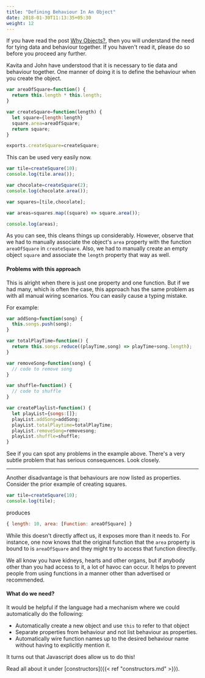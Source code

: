 ```yaml
---
title: "Defining Behaviour In An Object"
date: 2018-01-30T11:13:35+05:30
weight: 12
---
```


If you have read the post [Why Objects?](/why_objects), then you will understand the need for tying data and behaviour together. If you haven't read it, please do so before you proceed any further.

Kavita and John have understood that it is necessary to tie data and behaviour together. One manner of doing it is to define the behaviour when you create the object.

``` javascript
var areaOfSquare=function() {
  return this.length * this.length;
}

var createSquare=function(length) {
  let square={length:length}
  square.area=areaOfSquare;
  return square;
}

exports.createSquare=createSquare;
```

This can be used very easily now.

``` javascript
var tile=createSquare(10);
console.log(tile.area());

var chocolate=createSquare(2);
console.log(chocolate.area());

var squares=[tile,chocolate];

var areas=squares.map((square) => square.area());

console.log(areas);
```

As you can see, this cleans things up considerably. However, observe that we had to manually associate the object's `area` property with the function `areaOfSquare` in `createSquare`. Also, we had to manually create an empty object `square` and associate the `length` property that way as well.


#### Problems with this approach

This is alright when there is just one property and one function. But if we had many, which is often the case, this approach has the same problem as with all manual wiring scenarios. You can easily cause a typing mistake.


For example:
``` javascript
var addSong=function(song) {
  this.songs.push(song);
}

var totalPlayTime=function() {
  return this.songs.reduce((playTime,song) => playTime+song.length);
}

var removeSong=function(song) {
  // code to remove song
}

var shuffle=function() {
  // code to shuffle
}

var createPlaylist=function() {
  let playList={songs:[]};
  playList.addSong=addSong;
  playList.totalPlaytime=totalPlayTime;
  playList.removeSong=removesong;
  playList.shuffle=shuffle;
}
```

See if you can spot any problems in the example above. There's a very subtle problem that has serious consequences. Look closely.

----

Another disadvantage is that behaviours are now listed as properties. Consider the prior example of creating squares.


``` javascript
var tile=createSquare(10);
console.log(tile);
```

produces

``` javascript
{ length: 10, area: [Function: areaOfSquare] }
```

While this doesn't directly affect us, it exposes more than it needs to. For instance, one now knows that the original function that the `area` property is bound to is `areaOfSquare` and they might try to access that function directly.

We all know you have kidneys, hearts and other organs, but if anybody other than you had access to it, a lot of havoc can occur. It helps to prevent people from using functions in a manner other than advertised or recommended.

#### What do we need?

It would be helpful if the language had a mechanism where we could automatically do the following:

* Automatically create a new object and use `this` to refer to that object
* Separate properties from behaviour and not list behaviour as properties.
* Automatically wire function names up to the desired behaviour name without having to explicitly mention it.

It turns out that Javascript does allow us to do this!

Read all about it under [constructors]({{< ref "constructors.md" >}}).

